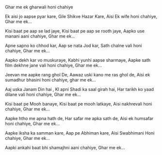 
Ghar me ek gharwali honi chahiye

Ek aisi jo aapse pyar kare,
Gile Shikve Hazar Kare,
Aisi Ek wife honi chahiye,
Ghar me ek...

Kisi baat pe aap se lad jaye,
Kisi baat pe aap se rooth jaye,
Aapko use manani aani chahiye,
Ghar me ek...

 Apne sapno ko chhod kar,
Aap se nata Jod kar,
Sath chalne vali honi chahiye,
Ghar me ek...

Aapko dekh kar vo muskuraye,
Kabhi yunhi aapse sharmaye,
Aapke sath film dekhne jane vali honi chahiye,
Ghar me ek...


Jeevan me aapke rang ghol De,
Aawaz uski kano me ras ghol de,
Aisi ek sumadhur bhasini honi chahiye,
ghar me ek...

Aaj uska Janam Din hai ,
Kl apni Shadi ka saal girah hai,
Har tarikh ko yaad dilane vali honi chahiye,
Ghar me ek...

Kisi baat pe Mooh banaye,
Kisi baat pe mooh latkaye,
Aisi nakhrevali honi chahiye,
Ghar me ek...

Aapke htho me apna hath de,
Har safar me apka sath de,
Aisi ek humsafar honi chahiye,
Ghar me ek...

Aapke iksha ka samman kare,
Aap pe Abhiman kare,
Aisi Swabhimani Honi chahiye,
Ghar me ek...

Aapki ankahi baat bhi shamajhni aani chahiye,
Ghar me ek...




